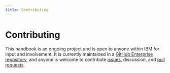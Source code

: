 ```yaml
---
title: Contributing
---
```


# Contributing

This handbook is an ongoing project and is open to anyone within IBM for input and involvement. It is currently
maintained in a [GitHub Enterprise repository](https://github.ibm.com/CloudEngineering/api_handbook), and anyone is
welcome to contribute [issues](https://github.ibm.com/CloudEngineering/api_handbook/issues), discussion, and [pull
requests](https://github.ibm.com/CloudEngineering/api_handbook/pulls).
